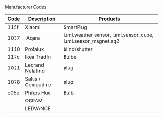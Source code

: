 Manufacturer Codes

| Code | Description | Products |
| ---- | -------------- | ----- |
| 115f | Xiaomi  | SmartPlug |
| 1037 | Aqara  | lumi.weather sensor, lumi.sensor_cube, lumi.sensor_magnet.aq2 |
| 1110 | Profalux | blind/shutter |
| 117c | Ikea Tradfri | Bulbe |
| 1021 | Legrand Netatmo | plug |
| 1078 | Salus / Computime  | plug |
| c05e | Philips Hue | Bulb |
|      | OSRAM |   |
|      | LEDVANCE |    |

